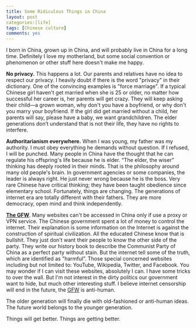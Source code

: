 ```yaml
---
title: Some Ridiculous Things in China
layout: post
categories:[life]
tags: [Chinese culture]
comments: yes
---
```



I born in China, grown up in China, and will probably live in China for a long time. Definitely I love my motherland, but some social convention or phenomenon or other stuff here doesn't make me happy.

**No privacy.** This happens a lot. Our parents and relatives have no idea to respect our privacy. I heavily doubt if there is the word "privacy" in their dictionary. One of the convincing examples is "force marriage". If a typical Chinese girl haven't get married when she is 25 or older, no matter how successful her career is, her parents will get crazy. They will keep asking their child—a grown woman, why don't you have a boyfriend, or why don't you marry your boyfriend. If the girl did get married without a child, her parents will say, please have a baby, we want grandchildren. The elder generations don’t understand that is not their life, they have no rights to interfere. 

**Authoritarianism everywhere.** When I was young, my father was my authority. I must obey everything he demands without question. If I refused, I will be punched. Many people in China have the thought that he can regulate his offspring's life because he is elder. “The elder, the wiser” thinking has deeply rooted in their minds. That is the philosophy around many old people's brain. In government agencies or some companies, the leader is always right. He just never wrong because he is the boss. Very rare Chinese have critical thinking; they have been taught obedience since elementary school. Fortunately, things are changing. The generations of internet era are totally different with their fathers. They are more democracy, open mind and think independently.

[**The GFW**](http://en.wikipedia.org/wiki/Golden_Shield_Project). Many websites can't be accessed in China only if use a proxy or VPN service. The Chinese government spent a lot of money to control the internet. Their explanation is some information on the Internet is against the construction of spiritual civilization. All the educated Chinese know that is bullshit. They just don't want their people to know the other side of the party. They write our history book to describe the Communist Party of China as a perfect party without stain. But the internet tell some of the truth, which are identified as "harmful”. Those special concerned websites including but not limited to: YouTube, Wikipedia, Twitter, and Facebook. You may wonder if I can visit these websites, absolutely I can. I have some tricks to over the wall. But I'm not interest in the dirty politics our government want to hide, but much other interesting stuff. I believe internet censorship will end in the future, the [GFW](http://en.wikipedia.org/wiki/Golden_Shield_Project) is anti-human.

The older generation will finally die with old-fashioned or anti-human ideas. The future world belongs to the younger generation. 

Things will get better. Things are getting better.